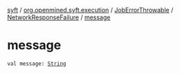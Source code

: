 [syft](../../../index.md) / [org.openmined.syft.execution](../../index.md) / [JobErrorThrowable](../index.md) / [NetworkResponseFailure](index.md) / [message](./message.md)

# message

`val message: `[`String`](https://kotlinlang.org/api/latest/jvm/stdlib/kotlin/-string/index.html)